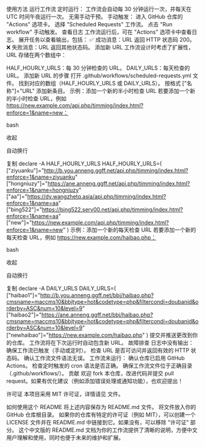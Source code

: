 使用方法
运行工作流
定时运行：
工作流会自动每 30 分钟运行一次，并每天在 UTC 时间午夜运行一次。
无需手动干预。
手动触发：
进入 GitHub 仓库的 "Actions" 选项卡。
选择 "Scheduled Requests" 工作流。
点击 "Run workflow" 手动触发。
查看日志
工作流运行后，可在 "Actions" 选项卡中查看日志。
展开任务以查看输出，包括：
✅ 成功消息：URL 返回 HTTP 状态码 200。
❌ 失败消息：URL 返回其他状态码。
添加新 URL
工作流设计时考虑了扩展性，URL 存储在两个数组中：

HALF_HOURLY_URLS：每 30 分钟检查的 URL。
DAILY_URLS：每天检查的 URL。
添加新 URL 的步骤
打开 .github/workflows/scheduled-requests.yml 文件。
找到对应的数组（HALF_HOURLY_URLS 或 DAILY_URLS）。
按格式 ["名称"]="URL" 添加新条目。
示例：添加一个新的半小时检查 URL
若要添加一个新的半小时检查 URL，例如 https://new.example.com/api.php/timming/index.html?enforce=1&name=new：

bash

收起

自动换行

复制
declare -A HALF_HOURLY_URLS
HALF_HOURLY_URLS=(
  ["ziyuanku"]="http://b.you.anneng.ggff.net/api.php/timming/index.html?enforce=1&name=ziyuanku"
  ["hongniuzy"]="https://ane.anneng.ggff.net/api.php/timming/index.html?enforce=1&name=hongniuzy"
  ["aa"]="https://dy.wangzhetq.asia/api.php/timming/index.html?enforce=1&name=aa"
  ["bing522"]="https://bing522.serv00.net/api.php/timming/index.html?enforce=1&name=aa"
  ["new"]="https://new.example.com/api.php/timming/index.html?enforce=1&name=new"
)
示例：添加一个新的每天检查 URL
若要添加一个新的每天检查 URL，例如 https://new.example.com/haibao.php：

bash

收起

自动换行

复制
declare -A DAILY_URLS
DAILY_URLS=(
  ["haibao1"]="http://b.you.anneng.ggff.net/bbj/haibao.php?cmsname=maccms10&bbjtype=hot&codetype=php&filtercondi=doubanid&orderby=ASC&num=10&level=9"
  ["haibao2"]="https://ane.anneng.ggff.net/bbj/haibao.php?cmsname=maccms10&bbjtype=hot&codetype=php&filtercondi=doubanid&orderby=ASC&num=10&level=9"
  ["newhaibao"]="https://new.example.com/haibao.php"
)
提交并推送更改到你的仓库。
工作流将在下次运行时自动包含新 URL。
故障排查
日志中没有输出：
确保工作流已触发（手动或定时）。
检查 URL 是否可访问并返回有效的 HTTP 状态码。
确认工作流文件语法无误。
工作流未运行：
确认仓库已启用 GitHub Actions。
检查定时触发的 cron 语法是否正确。
确保工作流文件位于正确目录（.github/workflows/）。
贡献
欢迎 fork 本仓库，改进代码并提交 pull request。如果有优化建议（例如添加错误处理或通知功能），也欢迎提出！

许可证
本项目采用 MIT 许可证，详情请见  文件。

如何使用这个 README
将上述内容保存为 README.md 文件。
将文件放入你的 GitHub 仓库根目录。
如果你的仓库有特定的许可证（例如 MIT），可以创建一个 LICENSE 文件并在 README.md 中链接到它。如果没有，可以移除 "许可证" 部分。
这个中文版的 README.md 文档为你的工作流提供了清晰的说明，方便中文用户理解和使用，同时也便于未来的维护和扩展。
